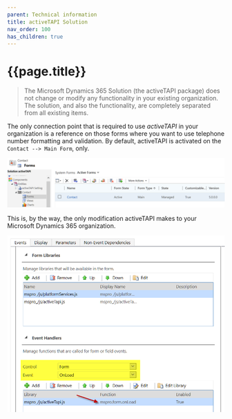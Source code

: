 ```yaml
---
parent: Technical information
title: activeTAPI Solution
nav_order: 100
has_children: true
---
```



# {{page.title}}

> The Microsoft Dynamics 365 Solution (the activeTAPI package) does not change or modify any functionality in your existing organization. The solution, and also the functionality, are completely separated from all existing items. 

The only connection point that is required to use *activeTAPI* in your organization is a reference on those forms where you want to use telephone number formatting and validation. By default, activeTAPI is activated on the `Contact --> Main Form`, only.

![image-20191217154121010](index.assets/image-20191217154121010.png)

This is, by the way, the only modification activeTAPI makes to your Microsoft Dynamics 365 organization. 

![image-20191217154350529](index.assets/image-20191217154350529.png)
